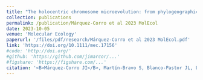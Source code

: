 ```yaml
---
title: "The holocentric chromosome microevolution: from phylogeographic patterns to genomic associations with environmental gradients"
collection: publications
permalink: /publication/Márquez-Corro et al 2023 MolEcol
date: 2023-10-05
venue: 'Molecular Ecology'
paperurl: '/files/pdf/research/Márquez-Corro et al 2023 MolEcol.pdf'
link: 'https://doi.org/10.1111/mec.17156'
#code: 'http://doi.org/'
#github: 'https://github.com/jimarcor/...'
#figshare: 'https://figshare.com/...'
citation: '<B>Márquez-Corro JI</B>, Martín-Bravo S, Blanco-Pastor JL, Luceño M, Escudero M. 2023. &quot;The holocentric chromosome microevolution: from phylogeographic patterns to genomic associations with environmental gradients&quot; <i>Molecular Ecology</i> 00: 1-13. doi:10.1111/mec.17156'
---
```

